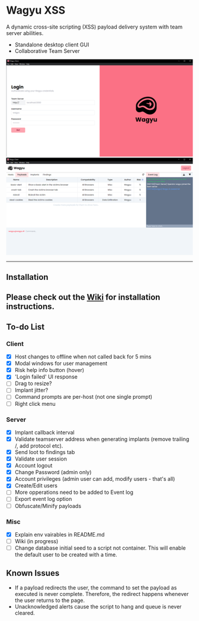 # Wagyu XSS
A dynamic cross-site scripting (XSS) payload delivery system with team server abilities.

- Standalone desktop client GUI
- Collaborative Team Server

![Client Login Page](./images/client-login.png) ![Client Payloads Table](./images/client-payloads.png)

---
## Installation
Please check out the [Wiki](https://wagyu-docs.jamiepegg.com/) for installation instructions. 
---
## To-do List
### Client
- [x] Host changes to offline when not called back for 5 mins
- [x] Modal windows for user management
- [x] Risk help info button (hover)
- [x] 'Login failed' UI response
- [ ] Drag to resize?
- [ ] Implant jitter?
- [ ] Command prompts are per-host (not one single prompt)
- [ ] Right click menu

### Server
- [x] Implant callback interval
- [x] Validate teamserver address when generating implants (remove trailing /, add protocol etc).
- [x] Send loot to findings tab
- [x] Validate user session
- [x] Account logout
- [x] Change Password (admin only)
- [x] Account privileges (admin user can add, modify users - that's all)
- [x] Create/Edit users
- [ ] More opperations need to be added to Event log
- [ ] Export event log option
- [ ] Obfuscate/Minify payloads

### Misc
- [x] Explain env vairables in README.md
- [ ] Wiki (in progress)
- [ ] Change database initial seed to a script not container. This will enable the default user to be created with a time.

## Known Issues
* If a payload redirects the user, the command to set the payload as executed is never complete. Therefore, the redirect happens whenever the user returns to the page.
* Unacknowledged alerts cause the script to hang and queue is never cleared.
